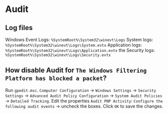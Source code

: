 # Audit

## Log files
Windows Event Logs:	`%SystemRoot%\System32\winevt\Logs`
System logs:		`%SystemRoot%\System32\winevt\Logs\System.evtx`
Application logs:	`%SystemRoot%\System32\winevt\Logs\Application.evtx`
the Security logs:	`%SystemRoot%\System32\winevt\Logs\Security.evtx`

## How disable Audit for `The Windows Filtering Platform has blocked a packet`?
Run `gpedit.msc`.
`Computer Configuration` -> `Windows Settings` -> `Security Settings` -> `Advanced Audit Policy Configuration` -> `System Audit Policies` -> `Detailed Tracking`.
Edit the properties `Audit PNP Activity`: `Configure the following audit events` -> uncheck the boxes.
Click `OK` to save the changes.
